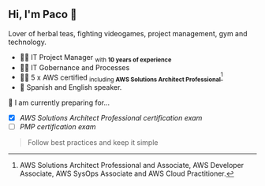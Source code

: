 ## Hi, I'm Paco 👋

Lover of herbal teas, fighting videogames, project management, gym and technology.
- :man_office_worker: IT Project Manager <sub>with **10 years of experience**</sub>
- :man_office_worker: IT Gobernance and Processes
- :man_technologist: 5 x AWS certified <sub>including **AWS Solutions Architect Professional**</sub>[^1]
- :speech_balloon: Spanish and English speaker.

🌱 I am currently preparing for...
- [x] _AWS Solutions Architect Professional certification exam_
- [ ] _PMP certification exam_

> Follow best practices and keep it simple

[^1]: AWS Solutions Architect Professional and Associate, AWS Developer Associate, AWS SysOps Associate and AWS Cloud Practitioner.
  
<!--
**francotroyano/francotroyano** is a ✨ _special_ ✨ repository because its `README.md` (this file) appears on your GitHub profile.

Here are some ideas to get you started:

- 🔭 I’m currently working on ...
- 🌱 I’m currently learning ...
- 👯 I’m looking to collaborate on ...
- 🤔 I’m looking for help with ...
- 💬 Ask me about ...
- 📫 How to reach me: ...
- 😄 Pronouns: ...
- ⚡ Fun fact: ...
-->
